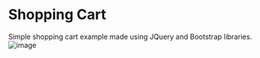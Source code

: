 # Shopping Cart
Simple shopping cart example made using JQuery and Bootstrap libraries.
![image](https://github.com/ByPikod/shopping-cart/assets/46069238/72c3dbff-862b-4dd8-b44d-cdfdbbcdf7cc)
